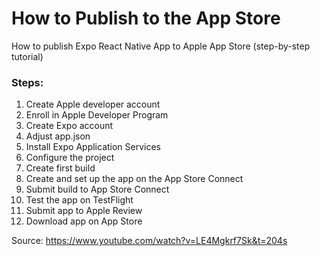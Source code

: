 # How to Publish to the App Store

How to publish Expo React Native App to Apple App Store (step-by-step tutorial)

### Steps:
1. Create Apple developer account
2. Enroll in Apple Developer Program
3. Create Expo account
4. Adjust app.json
5. Install Expo Application Services
6. Configure the project
7. Create first build
8. Create and set up the app on the App Store Connect
9. Submit build to App Store Connect
10. Test the app on TestFlight
11. Submit app to Apple Review
12. Download app on App Store

Source: https://www.youtube.com/watch?v=LE4Mgkrf7Sk&t=204s
